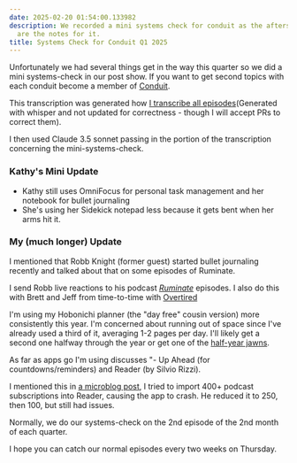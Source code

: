 ```yaml
---
date: 2025-02-20 01:54:00.133982
description: We recorded a mini systems check for conduit as the aftershow and here
  are the notes for it.
title: Systems Check for Conduit Q1 2025
---
```


Unfortunately we had several things get in the way this quarter so we did a mini systems-check in our post show. If you want to get second topics with each conduit become a member of [Conduit](https://relay.fm/conduit).

This transcription was generated how [I transcribe all episodes](https://github.com/kjaymiller/conduit-transcripts)(Generated with whisper and not updated for correctness - though I will accept PRs to correct them).

I then used Claude 3.5 sonnet passing in the portion of the transcription concerning the mini-systems-check.

### Kathy's Mini Update

- Kathy still uses OmniFocus for personal task management and her notebook for bullet journaling
- She's using her Sidekick notepad less because it gets bent when her arms hit it.

### My (much longer) Update

I mentioned that Robb Knight (former guest) started bullet journaling recently and talked about that on some episodes of Ruminate.

I send Robb live reactions to his podcast [_Ruminate_](https://ruminatepodcast.com/) episodes. I also do this with Brett and Jeff from time-to-time with [Overtired](https://overtiredpod.com/)

I'm using my Hobonichi planner (the "day free" cousin version) more consistently this year. I'm concerned about running out of space since I've already used a third of it, averaging 1-2 pages per day. I'll likely get a second one halfway through the year or get one of the [half-year jawns](https://www.1101.com/store/techo/en/2025/pc/detail_cover/ob25_avec/).

As far as apps go I'm using discusses "- Up Ahead (for countdowns/reminders) and Reader (by Silvio Rizzi).

I mentioned this in [a microblog post](https://kjaymiller.com/microblog/202502060017.html), I tried to import 400+ podcast subscriptions into Reader, causing the app to crash. He reduced it to 250, then 100, but still had issues.

Normally, we do our systems-check on the 2nd episode of the 2nd month of each quarter.

I hope you can catch our normal episodes every two weeks on Thursday.
